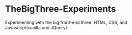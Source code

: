 # TheBigThree-Experiments
Experimenting with the big front-end three: HTML, CSS, and Javascript(vanilla and JQuery).
